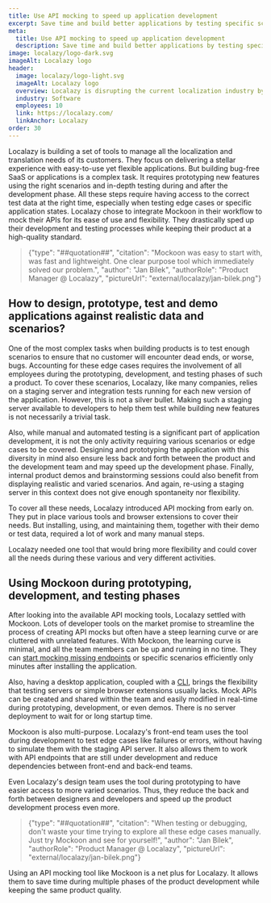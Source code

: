 ```yaml
---
title: Use API mocking to speed up application development
excerpt: Save time and build better applications by testing specific scenarios and edge cases with Mockoon
meta:
  title: Use API mocking to speed up application development
  description: Save time and build better applications by testing specific scenarios and edge cases with Mockoon API mocking tools
image: localazy/logo-dark.svg
imageAlt: Localazy logo
header:
  image: localazy/logo-light.svg
  imageAlt: Localazy logo
  overview: Localazy is disrupting the current localization industry by providing modern tools to companies who wants to reach new markets
  industry: Software
  employees: 10
  link: https://localazy.com/
  linkAnchor: Localazy
order: 30
---
```


Localazy is building a set of tools to manage all the localization and translation needs of its customers. They focus on delivering a stellar experience with easy-to-use yet flexible applications.
But building bug-free SaaS or applications is a complex task. It requires prototyping new features using the right scenarios and in-depth testing during and after the development phase. All these steps require having access to the correct test data at the right time, especially when testing edge cases or specific application states.
Localazy chose to integrate Mockoon in their workflow to mock their APIs for its ease of use and flexibility. They drastically sped up their development and testing processes while keeping their product at a high-quality standard.

> {"type": "##quotation##", "citation": "Mockoon was easy to start with, was fast and lightweight. One clear purpose tool which immediately solved our problem.", "author": "Jan Bílek", "authorRole": "Product Manager @ Localazy", "pictureUrl": "external/localazy/jan-bilek.png"}

## How to design, prototype, test and demo applications against realistic data and scenarios?

One of the most complex tasks when building products is to test enough scenarios to ensure that no customer will encounter dead ends, or worse, bugs. Accounting for these edge cases requires the involvement of all employees during the prototyping, development, and testing phases of such a product.
To cover these scenarios, Localazy, like many companies, relies on a staging server and integration tests running for each new version of the application. However, this is not a silver bullet. Making such a staging server available to developers to help them test while building new features is not necessarily a trivial task.

Also, while manual and automated testing is a significant part of application development, it is not the only activity requiring various scenarios or edge cases to be covered.
Designing and prototyping the application with this diversity in mind also ensure less back and forth between the product and the development team and may speed up the development phase.
Finally, internal product demos and brainstorming sessions could also benefit from displaying realistic and varied scenarios. And again, re-using a staging server in this context does not give enough spontaneity nor flexibility.

To cover all these needs, Localazy introduced API mocking from early on. They put in place various tools and browser extensions to cover their needs. But installing, using, and maintaining them, together with their demo or test data, required a lot of work and many manual steps.

Localazy needed one tool that would bring more flexibility and could cover all the needs during these various and very different activities.

## Using Mockoon during prototyping, development, and testing phases

After looking into the available API mocking tools, Localazy settled with Mockoon. Lots of developer tools on the market promise to streamline the process of creating API mocks but often have a steep learning curve or are cluttered with unrelated features. With Mockoon, the learning curve is minimal, and all the team members can be up and running in no time. They can [start mocking missing endpoints](/tutorials/getting-started/) or specific scenarios efficiently only minutes after installing the application.

Also, having a desktop application, coupled with a [CLI](/cli/), brings the flexibility that testing servers or simple browser extensions usually lacks. Mock APIs can be created and shared within the team and easily modified in real-time during prototyping, development, or even demos. There is no server deployment to wait for or long startup time.

Mockoon is also multi-purpose. Localazy's front-end team uses the tool during development to test edge cases like failures or errors, without having to simulate them with the staging API server. It also allows them to work with API endpoints that are still under development and reduce dependencies between front-end and back-end teams.

Even Localazy's design team uses the tool during prototyping to have easier access to more varied scenarios. Thus, they reduce the back and forth between designers and developers and speed up the product development process even more.

> {"type": "##quotation##", "citation": "When testing or debugging, don't waste your time trying to explore all these edge cases manually. Just try Mockoon and see for yourself!", "author": "Jan Bílek", "authorRole": "Product Manager @ Localazy", "pictureUrl": "external/localazy/jan-bilek.png"}

Using an API mocking tool like Mockoon is a net plus for Localazy. It allows them to save time during multiple phases of the product development while keeping the same product quality.
